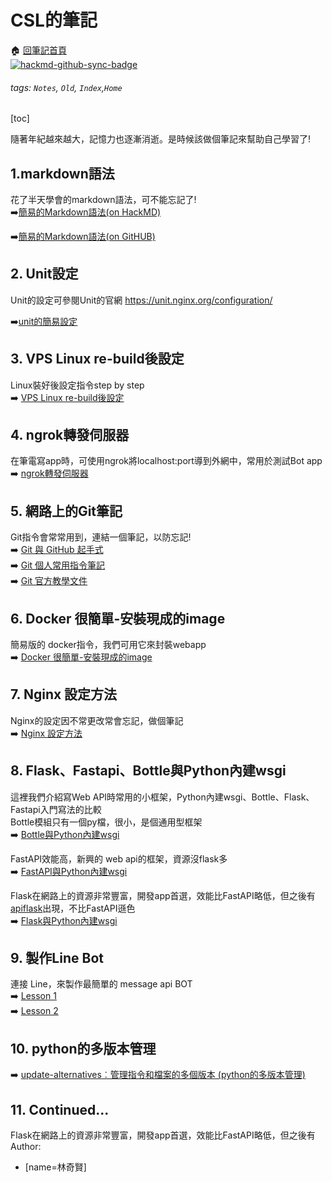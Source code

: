 
# CSL的筆記
:house:  [回筆記首頁](https://www.mirai.tw)  
[![hackmd-github-sync-badge](https://hackmd.io/B7_KbNXyRSGSKxny0cTKqg/badge)](https://hackmd.io/B7_KbNXyRSGSKxny0cTKqg)

###### tags: `Notes`, `Old`, `Index`,`Home`
[toc]

隨著年紀越來越大，記憶力也逐漸消逝。是時候該做個筆記來幫助自己學習了!
## 1.markdown語法

花了半天學會的markdown語法，可不能忘記了!  
:arrow_right:[簡易的Markdown語法(on HackMD)](https://hackmd.io/@CSL/BJkKSZ1Os)

:arrow_right:[簡易的Markdown語法(on GitHUB)](./Markdown)

## 2. Unit設定
Unit的設定可參閱Unit的官網 https://unit.nginx.org/configuration/  

:arrow_right:[unit的簡易設定](https://hackmd.io/@CSL/HJopMcXOj)


## 3. VPS Linux re-build後設定

Linux裝好後設定指令step by step  
:arrow_right: [VPS Linux re-build後設定](https://hackmd.io/@CSL/Sk2BKOX_o)  

## 4. ngrok轉發伺服器
在筆電寫app時，可使用ngrok將localhost:port導到外網中，常用於測試Bot app  
:arrow_right: [ngrok轉發伺服器](https://hackmd.io/@CSL/Hk6aDDQdi)

## 5. 網路上的Git筆記
Git指令會常常用到，連結一個筆記，以防忘記!  
:arrow_right: [Git 與 GitHub 起手式](https://medium.com/wenchin-rolls-around/git-%E8%88%87-github-%E8%B5%B7%E6%89%8B%E5%BC%8F-966e18da84f2)  
:arrow_right: [Git 個人常用指令筆記](https://icguanyu.github.io/other/git%E5%B8%B8%E7%94%A8%E6%8C%87%E4%BB%A4/)  
:arrow_right: [Git 官方教學文件](https://git-scm.com/book/zh-tw/v2)  


## 6. Docker 很簡單-安裝現成的image
簡易版的 docker指令，我們可用它來封裝webapp  
:arrow_right: [Docker 很簡單-安裝現成的image](https://hackmd.io/@CSL/r1LkbTZuo)

## 7. Nginx 設定方法
Nginx的設定因不常更改常會忘記，做個筆記  
:arrow_right: [Nginx 設定方法](https://hackmd.io/@CSL/H1Z_ikZOj)

## 8. Flask、Fastapi、Bottle與Python內建wsgi 
這裡我們介紹寫Web API時常用的小框架，Python內建wsgi、Bottle、Flask、Fastapi入門寫法的比較  
Bottle模組只有一個py檔，很小，是個通用型框架  
:arrow_right: [Bottle與Python內建wsgi](https://hackmd.io/@CSL/SySo6HG_i)  

FastAPI效能高，新興的 web api的框架，資源沒flask多  
:arrow_right: [FastAPI與Python內建wsgi]()  

Flask在網路上的資源非常豐富，開發app首選，效能比FastAPI略低，但之後有[apiflask](https://apiflask.com/)出現，不比FastAPI遜色  
:arrow_right: [Flask與Python內建wsgi](https://hackmd.io/@CSL/ry3rWp8ds)  

## 9. 製作Line Bot 
連接 Line，來製作最簡單的  message api BOT   
:arrow_right: [Lesson 1](https://hackmd.io/@CSL/By2Q3GIdo)  
:arrow_right: [Lesson 2](https://hackmd.io/@CSL/r1pLWiC_i)  

## 10. python的多版本管理
:arrow_right: [update-alternatives︰管理指令和檔案的多個版本 (python的多版本管理)](https://hackmd.io/@CSL/r1j8oHgFj)

## 11. Continued...



Flask在網路上的資源非常豐富，開發app首選，效能比FastAPI略低，但之後有
Author:
- [name=林奇賢]

